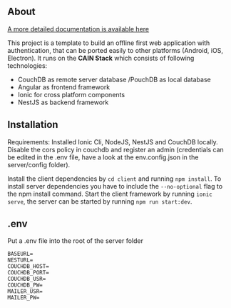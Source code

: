 ## About

[A more detailed documentation is available here](https://maxperience.blog/post/webdev-endgame-2020/)

This project is a template to build an offline first web application with authentication, that can be ported easily to other platforms (Android, iOS, Electron). It runs on the **CAIN Stack** which consists of following technologies:
- CouchDB as remote server database /PouchDB as local database
- Angular as frontend framework
- Ionic for cross platform components
- NestJS as backend framework

## Installation
Requirements: Installed Ionic Cli, NodeJS, NestJS and CouchDB locally. Disable the cors policy in couchdb and register an admin (credentials can be edited in the .env file, have a look at the env.config.json in the server/config folder).

Install the client dependencies by `cd client` and running `npm install`. To install server dependencies you have to include the `--no-optional` flag to the npm install command. Start the client framework by running `ionic serve`, the server can be started by running `npm run start:dev`.

## .env

Put a .env file into the root of the server folder
```
BASEURL=
NESTURL=
COUCHDB_HOST=
COUCHDB_PORT=
COUCHDB_USR=
COUCHDB_PW=
MAILER_USR=
MAILER_PW=
```